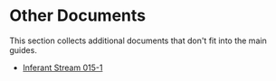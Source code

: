 # Other Documents

This section collects additional documents that don't fit into the main guides.

- [Inferant Stream 015-1](./inferant_stream_015-1.md)
